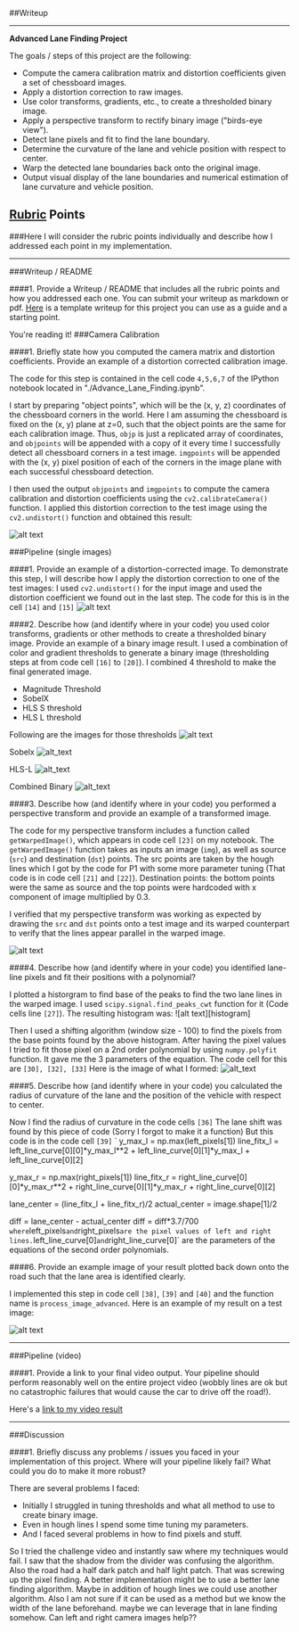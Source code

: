 ##Writeup 

---

**Advanced Lane Finding Project**

The goals / steps of this project are the following:

* Compute the camera calibration matrix and distortion coefficients given a set of chessboard images.
* Apply a distortion correction to raw images.
* Use color transforms, gradients, etc., to create a thresholded binary image.
* Apply a perspective transform to rectify binary image ("birds-eye view").
* Detect lane pixels and fit to find the lane boundary.
* Determine the curvature of the lane and vehicle position with respect to center.
* Warp the detected lane boundaries back onto the original image.
* Output visual display of the lane boundaries and numerical estimation of lane curvature and vehicle position.

[//]: # (Image References)

[calibration]: ./output_images/calibrated.png "Image Calibration"
[undistorted]: ./output_images/input_images.png "Distorted and corrected Image"
[maghlss]: ./output_images/mag_hls_s.png "Magnitude and HLS-S threshold"
[sobelx]: ./output_images/sobelx.png "Sobel X"
[hlsl]: ./output_images/hls_l_thresh.png "HLS-L threshold"
[combined_binary]: ./output_images/combined_binary.png "Combined Binary"
[warped]: ./output_images/warped.png "Warped Image"
[historgram]: ./output_images/histogram.png "Histogram"
[curved_lines]: ./output_images/curved_lines.png "Curved lines"
[final]: ./output_images/result.png "Final Image"

## [Rubric](https://review.udacity.com/#!/rubrics/571/view) Points
###Here I will consider the rubric points individually and describe how I addressed each point in my implementation.  

---
###Writeup / README

####1. Provide a Writeup / README that includes all the rubric points and how you addressed each one.  You can submit your writeup as markdown or pdf.  [Here](https://github.com/udacity/CarND-Advanced-Lane-Lines/blob/master/writeup_template.md) is a template writeup for this project you can use as a guide and a starting point.  

You're reading it!
###Camera Calibration

####1. Briefly state how you computed the camera matrix and distortion coefficients. Provide an example of a distortion corrected calibration image.

The code for this step is contained in the cell code `4,5,6,7` of the IPython notebook located in "./Advance_Lane_Finding.ipynb".  

I start by preparing "object points", which will be the (x, y, z) coordinates of the chessboard corners in the world. Here I am assuming the chessboard is fixed on the (x, y) plane at z=0, such that the object points are the same for each calibration image.  Thus, `objp` is just a replicated array of coordinates, and `objpoints` will be appended with a copy of it every time I successfully detect all chessboard corners in a test image.  `imgpoints` will be appended with the (x, y) pixel position of each of the corners in the image plane with each successful chessboard detection.  

I then used the output `objpoints` and `imgpoints` to compute the camera calibration and distortion coefficients using the `cv2.calibrateCamera()` function.  I applied this distortion correction to the test image using the `cv2.undistort()` function and obtained this result: 

![alt text][calibration]

###Pipeline (single images)

####1. Provide an example of a distortion-corrected image.
To demonstrate this step, I will describe how I apply the distortion correction to one of the test images:
I used `cv2.undistort()` for the input image and used the distortion coefficient we found out in the last step. The code for this is in the cell `[14]` and `[15]`
![alt text][undistorted]

####2. Describe how (and identify where in your code) you used color transforms, gradients or other methods to create a thresholded binary image.  Provide an example of a binary image result.
I used a combination of color and gradient thresholds to generate a binary image (thresholding steps at from code cell `[16]` to `[20]`). 
I combined 4 threshold to make the final generated image.
* Magnitude Threshold
* SobelX
* HLS S threshold
* HLS L threshold

Following are the images for those thresholds
![alt text][maghlss]

Sobelx
![alt_text][sobelx]

HLS-L
![alt_text][hlsl]

Combined Binary
![alt_text][combined_binary]

####3. Describe how (and identify where in your code) you performed a perspective transform and provide an example of a transformed image.

The code for my perspective transform includes a function called `getWarpedImage()`, which appears in code cell `[23]` on my notebook.  The `getWarpedImage()` function takes as inputs an image (`img`), as well as source (`src`) and destination (`dst`) points.  The src points are taken by the hough lines which I got by the code for P1 with some more parameter tuning (That code is in code cell `[21]` and `[22]`). Destination points: the bottom points were the same as source and the top points were hardcoded with x component of image multiplied by 0.3.


I verified that my perspective transform was working as expected by drawing the `src` and `dst` points onto a test image and its warped counterpart to verify that the lines appear parallel in the warped image.

![alt text][warped]

####4. Describe how (and identify where in your code) you identified lane-line pixels and fit their positions with a polynomial?

I plotted a historgram to find base of the peaks to find the two lane lines in the warped image. I used `scipy.signal.find_peaks_cwt` function for it (Code cells line `[27]`). The resulting histogram was:
![alt text][histogram]

Then I used a shifting algorithm (window size - 100) to find the pixels from the base points found by the above histogram.
After having the pixel values I tried to fit those pixel on a 2nd order polynomial by using `numpy.polyfit` function. It gave me the 3 parameters of the equation. The code cell for this are `[30], [32], [33]`
Here is the image of what I formed:
![alt_text][curved_lines]

####5. Describe how (and identify where in your code) you calculated the radius of curvature of the lane and the position of the vehicle with respect to center.

Now I find the radius of curvature in the code cells `[36]`
The lane shift was found by this piece of code (Sorry I forgot to make it a function) But this code is in the code cell `[39]`
`
y_max_l = np.max(left_pixels[1])
line_fitx_l = left_line_curve[0][0]*y_max_l**2 + left_line_curve[0][1]*y_max_l + left_line_curve[0][2]

y_max_r = np.max(right_pixels[1])
line_fitx_r = right_line_curve[0][0]*y_max_r**2 + right_line_curve[0][1]*y_max_r + right_line_curve[0][2]

lane_center = (line_fitx_l + line_fitx_r)/2
actual_center = image.shape[1]/2

diff = lane_center - actual_center
diff = diff*3.7/700
`
where `left_pixels` and `right_pixels` are the pixel values of left and right lines. `left_line_curve[0]` and `right_line_curve[0]` are the parameters of the equations of the second order polynomials.

####6. Provide an example image of your result plotted back down onto the road such that the lane area is identified clearly.

I implemented this step in code cell `[38]`, `[39]` and `[40]` and the function name is `process_image_advanced`.  Here is an example of my result on a test image:

![alt text][final]

---

###Pipeline (video)

####1. Provide a link to your final video output.  Your pipeline should perform reasonably well on the entire project video (wobbly lines are ok but no catastrophic failures that would cause the car to drive off the road!).

Here's a [link to my video result](https://youtu.be/fdbPfBd4SgY)

---

###Discussion

####1. Briefly discuss any problems / issues you faced in your implementation of this project.  Where will your pipeline likely fail?  What could you do to make it more robust?

There are several problems I faced:
- Initially I struggled in tuning thresholds and what all method to use to create binary image.
- Even in hough lines I spend some time tuning my parameters.
- And I faced several problems in how to find pixels and stuff. 

So I tried the challenge video and instantly saw where my techniques would fail. I saw that the shadow from the divider was confusing the algorithm.  Also the road had a half dark patch and half light patch. That was screwing up the pixel finding.
A better implementation might be to use a better lane finding algorithm. Maybe in addition of hough lines we could use another algorithm. Also I am not sure if it can be used as a method but we know the width of the lane beforehand. maybe we can leverage that in lane finding somehow.
Can left and right camera images help??
